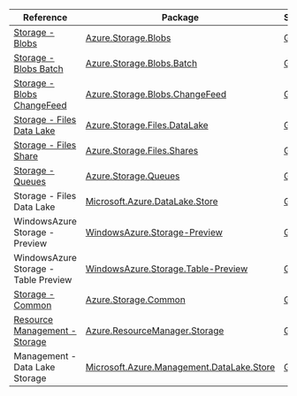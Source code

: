 | Reference | Package | Source |
|---|---|---|
|[Storage - Blobs](storage.blobs-readme.md)|[Azure.Storage.Blobs](https://www.nuget.org/packages/Azure.Storage.Blobs)|[GitHub](https://github.com/Azure/azure-sdk-for-net/blob/main/sdk/storage/Azure.Storage.Blobs)|
|[Storage - Blobs Batch](storage.blobs.batch-readme.md)|[Azure.Storage.Blobs.Batch](https://www.nuget.org/packages/Azure.Storage.Blobs.Batch)|[GitHub](https://github.com/Azure/azure-sdk-for-net/blob/main/sdk/storage/Azure.Storage.Blobs.Batch)|
|[Storage - Blobs ChangeFeed](storage.blobs.changefeed-readme.md)|[Azure.Storage.Blobs.ChangeFeed](https://www.nuget.org/packages/Azure.Storage.Blobs.ChangeFeed)|[GitHub](https://github.com/Azure/azure-sdk-for-net/blob/main/sdk/storage/Azure.Storage.Blobs.ChangeFeed)|
|[Storage - Files Data Lake](storage.files.datalake-readme.md)|[Azure.Storage.Files.DataLake](https://www.nuget.org/packages/Azure.Storage.Files.DataLake)|[GitHub](https://github.com/Azure/azure-sdk-for-net/blob/main/sdk/storage/Azure.Storage.Files.DataLake)|
|[Storage - Files Share](storage.files.shares-readme.md)|[Azure.Storage.Files.Shares](https://www.nuget.org/packages/Azure.Storage.Files.Shares)|[GitHub](https://github.com/Azure/azure-sdk-for-net/blob/main/sdk/storage/Azure.Storage.Files.Shares)|
|[Storage - Queues](storage.queues-readme.md)|[Azure.Storage.Queues](https://www.nuget.org/packages/Azure.Storage.Queues)|[GitHub](https://github.com/Azure/azure-sdk-for-net/blob/main/sdk/storage/Azure.Storage.Queues)|
|Storage - Files Data Lake|[Microsoft.Azure.DataLake.Store](https://www.nuget.org/packages/Microsoft.Azure.DataLake.Store)|[GitHub](https://github.com/Azure/azure-sdk-for-net)|
|WindowsAzure Storage - Preview|[WindowsAzure.Storage-Preview](https://www.nuget.org/packages/WindowsAzure.Storage-Preview)|[GitHub](https://github.com/Azure/azure-sdk-for-net)|
|WindowsAzure Storage - Table Preview|[WindowsAzure.Storage.Table-Preview](https://www.nuget.org/packages/WindowsAzure.Storage.Table-Preview)|[GitHub](https://github.com/Azure/azure-sdk-for-net)|
|[Storage - Common](storage.common-readme.md)|[Azure.Storage.Common](https://www.nuget.org/packages/Azure.Storage.Common)|[GitHub](https://github.com/Azure/azure-sdk-for-net/blob/main/sdk/storage/Azure.Storage.Common)|
|[Resource Management - Storage](resourcemanager.storage-readme.md)|[Azure.ResourceManager.Storage](https://www.nuget.org/packages/Azure.ResourceManager.Storage)|[GitHub](https://github.com/Azure/azure-sdk-for-net/blob/main/sdk/storage/Azure.ResourceManager.Storage)|
|Management - Data Lake Storage|[Microsoft.Azure.Management.DataLake.Store](https://www.nuget.org/packages/Microsoft.Azure.Management.DataLake.Store)|[GitHub](https://github.com/Azure/azure-sdk-for-net)|
